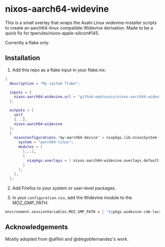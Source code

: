 # nixos-aarch64-widevine

This is a small overlay that wraps the Asahi Linux widevine-installer scripts to create an aarch64-linux compatible Widevine derivation. Made to be a quick fix for tpwrules/nixos-apple-silicon#145.

Currently a flake only.

## Installation

1. Add this repo as a flake input in your flake.nix:

```nix
{
  description = "My system flake";

  inputs = {
    nixos-aarch64-widevine.url = "github:epetousis/nixos-aarch64-widevine";
  };

  outputs = {
    self,
    [...],
    nixos-aarch64-widevine
  }:
  {
    nixosConfigurations."my-aarch64-device" = nixpkgs.lib.nixosSystem {
      system = "aarch64-linux";
      modules = [
        [...],
        {
          nixpkgs.overlays = [ nixos-aarch64-widevine.overlays.default ];
        }
      ];
    };
  };
```

2. Add Firefox to your system or user-level packages.

3. In your `configuration.nix`, add the Widevine module to the MOZ_GMP_PATH:

```nix
environment.sessionVariables.MOZ_GMP_PATH = [ "${pkgs.widevine-cdm-lacros}/gmp-widevinecdm/system-installed" ];
```

## Acknowledgements

Mostly adopted from @afilini and @diegobfernandez's work.
